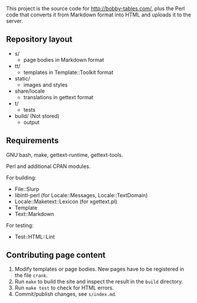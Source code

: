 This project is the source code for <http://bobby-tables.com/>, plus the
Perl code that converts it from Markdown format into HTML and uploads
it to the server.

Repository layout
-----------------

* s/
    * page bodies in Markdown format
* tt/
    * templates in Template::Toolkit format
* static/
    * images and styles
* share/locale
    * translations in gettext format
* t/
    * tests
* build/ (Not stored)
    * output

Requirements
------------

GNU bash, make, gettext-runtime, gettext-tools.

Perl and additional CPAN modules.

For building:

* File::Slurp
* libintl-perl (for Locale::Messages, Locale::TextDomain)
* Locale::Maketext::Lexicon (for xgettext.pl)
* Template
* Text::Markdown

For testing:

* Test::HTML::Lint

Contributing page content
-------------------------

1. Modify templates or page bodies. New pages have to be registered in the file `crank`.
2. Run `make` to build the site and inspect the result in the `build` directory.
3. Run `make test` to check for HTML errors.
4. Commit/publish changes, see `s/index.md`.
